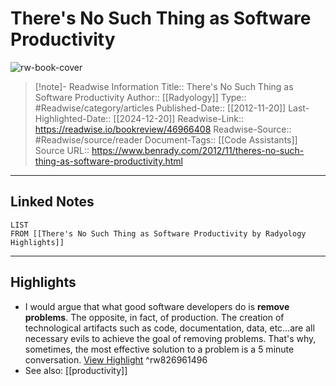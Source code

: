 # There's No Such Thing as Software Productivity

![rw-book-cover](https://news.ycombinator.com/y18.svg)
<br>
>[!note]- Readwise Information
>Title:: There's No Such Thing as Software Productivity
>Author:: [[Radyology]]
>Type:: #Readwise/category/articles
>Published-Date:: [[2012-11-20]]
>Last-Highlighted-Date:: [[2024-12-20]]
>Readwise-Link:: https://readwise.io/bookreview/46966408
>Readwise-Source:: #Readwise/source/reader
>Document-Tags:: [[Code Assistants]] 
>Source URL:: https://www.benrady.com/2012/11/theres-no-such-thing-as-software-productivity.html
--- 

## Linked Notes
```dataview
LIST
FROM [[There's No Such Thing as Software Productivity by Radyology Highlights]]
```

---

## Highlights
- I would argue that what good software developers do is **remove problems**. The opposite, in fact, of production. The creation of technological artifacts such as code, documentation, data, etc...are all necessary evils to achieve the goal of removing problems. That's why, sometimes, the most effective solution to a problem is a 5 minute conversation. [View Highlight](https://readwise.io/open/826961496) ^rw826961496 
- See also: [[productivity]] 
